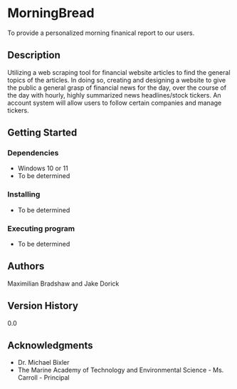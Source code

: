 # MorningBread

To provide a personalized morning finanical report to our users.

## Description

Utilizing a web scraping tool for financial website articles to find the general topics of the articles. In doing so, creating and designing a website to give the public a  general grasp of financial news for the day, over the course of the day with hourly, highly summarized news headlines/stock tickers. An account system will allow users to follow certain companies and manage tickers. 

## Getting Started

### Dependencies

* Windows 10 or 11
* To be determined

### Installing

* To be determined

### Executing program

* To be determined

## Authors

Maximilian Bradshaw and Jake Dorick

## Version History

0.0

## Acknowledgments

* Dr. Michael Bixler
* The Marine Academy of Technology and Environmental Science - Ms. Carroll - Principal
